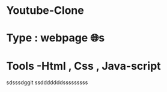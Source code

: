 # Youtube-Clone
# Type : webpage 🌐s
# Tools -Html , Css , Java-script 

sdsssdggit ssdddddddsssssssss